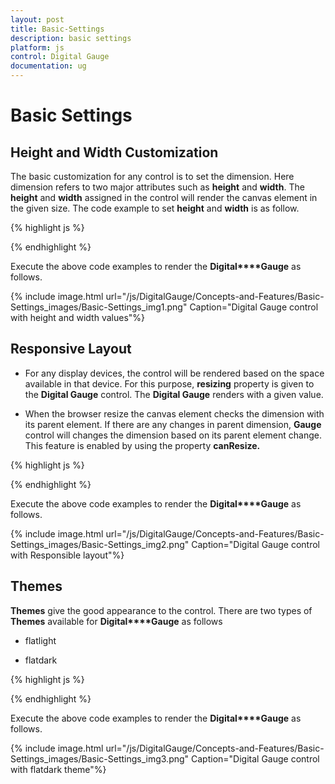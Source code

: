 ```yaml
---
layout: post
title: Basic-Settings
description: basic settings
platform: js
control: Digital Gauge
documentation: ug
---
```


# Basic Settings

## Height and Width Customization

The basic customization for any control is to set the dimension. Here dimension refers to two major attributes such as **height** and **width**. The **height** and **width** assigned in the control will render the canvas element in the given size. The code example to set **height** and **width** is as follow.

{% highlight js %}


<div id="DigitalGauge1"></div>
<script type="text/javascript">
$(function () {
// For Digital Gauge rendering
$("#DigitalGauge1").ejDigitalGauge({
// For setting height of the canvas element.
**height:200,**
// For setting width of the canvas element.
**width:500,**
// For setting text
value**:** "Syncfusion"
})
});
</script>



{% endhighlight %}



Execute the above code examples to render the **Digital****Gauge** as follows. 

{% include image.html url="/js/DigitalGauge/Concepts-and-Features/Basic-Settings_images/Basic-Settings_img1.png" Caption="Digital Gauge control with height and width values"%}



## Responsive Layout

* For any display devices, the control will be rendered based on the space available in that device. For this purpose, **resizing** property is given to the **Digital Gauge** control. The **Digital Gauge** renders with a given value. 

* When the browser resize the canvas element checks the dimension with its parent element. If there are any changes in parent dimension, **Gauge** control will changes the dimension based on its parent element change. This feature is enabled by using the property **canResize.**



{% highlight js %}


<div id="DigitalGauge1"></div>
<script type="text/javascript">
$(function () {
// For Digital Gauge rendering
$("#DigitalGauge1").ejDigitalGauge({
// For setting width of the canvas element.
width:800,
// For enabling resize.
**canResize:** true**,**
})
});
</script>


{% endhighlight %}



Execute the above code examples to render the **Digital****Gauge** as follows. 

{% include image.html url="/js/DigitalGauge/Concepts-and-Features/Basic-Settings_images/Basic-Settings_img2.png" Caption="Digital Gauge control with Responsible layout"%}



## Themes

**Themes** give the good appearance to the control. There are two types of **Themes** available for **Digital****Gauge** as follows

* flatlight

* flatdark



{% highlight js %}


<div id="DigitalGauge1"></div>
<script type="text/javascript">
$(function () {
// For Digital Gauge rendering
$("#DigitalGauge1").ejDigitalGauge({
// For setting width of the canvas element.
width:800,
// For enabling resize.
**canResize:** true**,**
// For setting theme for digital gauge.
**themes:** "flatdark"**,**
// For setting text
value**:** "LOS ANGELS 40 KM"
})
});
</script>


{% endhighlight %}



Execute the above code examples to render the **Digital****Gauge** as follows. 

{% include image.html url="/js/DigitalGauge/Concepts-and-Features/Basic-Settings_images/Basic-Settings_img3.png" Caption="Digital Gauge control with flatdark theme"%}



